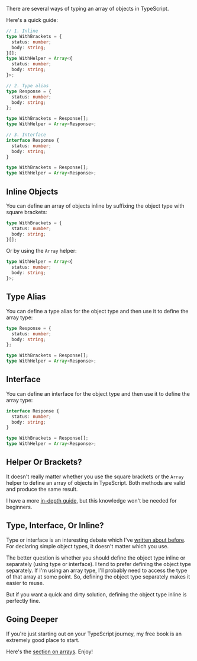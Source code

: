 There are several ways of typing an array of objects in TypeScript.

Here's a quick guide:

```ts twoslash
// 1. Inline
type WithBrackets = {
  status: number;
  body: string;
}[];
type WithHelper = Array<{
  status: number;
  body: string;
}>;
```

```ts twoslash
// 2. Type alias
type Response = {
  status: number;
  body: string;
};

type WithBrackets = Response[];
type WithHelper = Array<Response>;
```

```ts twoslash
// 3. Interface
interface Response {
  status: number;
  body: string;
}

type WithBrackets = Response[];
type WithHelper = Array<Response>;
```

## Inline Objects

You can define an array of objects inline by suffixing the object type with square brackets:

```ts twoslash
type WithBrackets = {
  status: number;
  body: string;
}[];
```

Or by using the `Array` helper:

```ts twoslash
type WithHelper = Array<{
  status: number;
  body: string;
}>;
```

## Type Alias

You can define a type alias for the object type and then use it to define the array type:

```ts twoslash
type Response = {
  status: number;
  body: string;
};

type WithBrackets = Response[];
type WithHelper = Array<Response>;
```

## Interface

You can define an interface for the object type and then use it to define the array type:

```ts twoslash
interface Response {
  status: number;
  body: string;
}

type WithBrackets = Response[];
type WithHelper = Array<Response>;
```

## Helper Or Brackets?

It doesn't really matter whether you use the square brackets or the `Array` helper to define an array of objects in TypeScript. Both methods are valid and produce the same result.

I have a more [in-depth guide](https://www.totaltypescript.com/array-types-in-typescript), but this knowledge won't be needed for beginners.

## Type, Interface, Or Inline?

Type or interface is an interesting debate which I've [written about before](https://www.totaltypescript.com/type-vs-interface-which-should-you-use). For declaring simple object types, it doesn't matter which you use.

The better question is whether you should define the object type inline or separately (using type or interface). I tend to prefer defining the object type separately. If I'm using an array type, I'll probably need to access the type of that array at some point. So, defining the object type separately makes it easier to reuse.

But if you want a quick and dirty solution, defining the object type inline is perfectly fine.

## Going Deeper

If you're just starting out on your TypeScript journey, my free book is an extremely good place to start.

Here's the [section on arrays](https://www.totaltypescript.com/books/total-typescript-essentials/essential-types-and-annotations#arrays-and-tuples). Enjoy!
